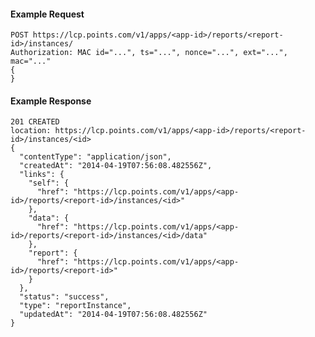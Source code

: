 #### Example Request

    POST https://lcp.points.com/v1/apps/<app-id>/reports/<report-id>/instances/
    Authorization: MAC id="...", ts="...", nonce="...", ext="...", mac="..."
    {
    }

#### Example Response

    201 CREATED
    location: https://lcp.points.com/v1/apps/<app-id>/reports/<report-id>/instances/<id>
    {
      "contentType": "application/json",
      "createdAt": "2014-04-19T07:56:08.482556Z",
      "links": {
        "self": {
          "href": "https://lcp.points.com/v1/apps/<app-id>/reports/<report-id>/instances/<id>"
        },
        "data": {
          "href": "https://lcp.points.com/v1/apps/<app-id>/reports/<report-id>/instances/<id>/data"
        },
        "report": {
          "href": "https://lcp.points.com/v1/apps/<app-id>/reports/<report-id>"
        }
      },
      "status": "success",
      "type": "reportInstance",
      "updatedAt": "2014-04-19T07:56:08.482556Z"
    }







